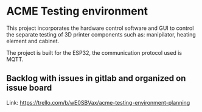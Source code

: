 # ACME Testing environment

This project incorporates the hardware control software and GUI to control the separate testing of 3D printer components such as: manipilator, heating element and cabinet.

The project is built for the ESP32, the communication protocol used is MQTT.

## Backlog with issues in gitlab and organized on issue board

Link: https://trello.com/b/wE0SBVax/acme-testing-environment-planning
